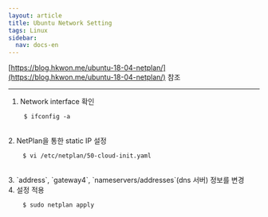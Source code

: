 ```yaml
---
layout: article
title: Ubuntu Network Setting
tags: Linux
sidebar:
  nav: docs-en
---
```



[https://blog.hkwon.me/ubuntu-18-04-netplan/](https://blog.hkwon.me/ubuntu-18-04-netplan/) 참조

<!--more-->

---

1. Network interface 확인

        $ ifconfig -a

<br>
2. NetPlan을 통한 static IP 설정

        $ vi /etc/netplan/50-cloud-init.yaml

<br>
3. `address`, `gateway4`, `nameservers/addresses`(dns 서버) 정보를 변경

<br>
4. 설정 적용

        $ sudo netplan apply
